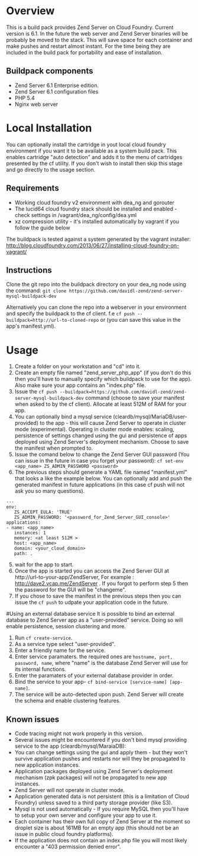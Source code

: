 # Overview

This is a build pack provides Zend Server on Cloud Foundry. Current version is 6.1. In the future the web server and Zend Server binaries will be probably be moved to the stack. This will save space for each container and make pushes and restart almost instant. For the time being they are included in the build pack for portability and ease of installation.

## Buildpack components

* Zend Server 6.1 Enterprise edition.
* Zend Server 6.1 configuration files
* PHP 5.4
* Nginx web server


# Local Installation
You can optionally install the cartridge in yout local cloud foundry environment if you want it to be available as a system build pack. This enables cartridge "auto detection" and adds it to the menu of cartridges presented by the cf utility. If you don't wish to install then skip this stage and go directly to the usage section.

## Requirements
* Working cloud foundry v2 environment with dea_ng and gorouter
* The lucid64 cloud foundry stack should be installed and enabled - check settings in /vagrant/dea_ng/config/dea.yml
* xz compression utility - it's installed automatically by vagrant if you follow the guide below

The buildpack is tested against a system generated by the vagrant installer: http://blog.cloudfoundry.com/2013/06/27/installing-cloud-foundry-on-vagrant/

## Instructions
Clone the git repo into the buildpack directory on your dea_ng node using the command:
`git clone https://github.com/davidl-zend/zend-server-mysql-buildpack-dev`

Alternatively you can clone the repo into a webserver in your environment and specify the buildpack to the cf client. 
f.e  `cf push --buildpack=http://url-to-cloned-repo` or   (you can save this value in the app's manifest.yml).

# Usage
1. Create a folder on your workstation and "cd" into it.
2. Create an empty file named "zend_server_php_app" (if you don't do this then you'll have to manually specify which buildpack to use for the app). Also make sure your app contains an "index.php" file.
3. Issue the `cf push --buildpack=https://github.com/davidl-zend/zend-server-mysql-buildpack-dev` command (choose to save your manifest when asked to by the cf client). Allocate at least 512M of RAM for your app. 
4. You can optionally bind a mysql service (cleardb/mysql/MariaDB/user-provided) to the app - this will cause Zend Server to operate in cluster mode (experimental). Operating in cluster mode enables: scaling, persistence of settings changed using the gui and persistence of apps deployed using Zend Server's deployment mechanism. Choose to save the manifest when prompted to.
8. Issue the comand below to change the Zend Server GUI password (You can issue in the future in case you forget your password):
`cf set-env <app_name> ZS_ADMIN_PASSWORD <password>`
4. The previous steps should generate a YAML file named "manifest.yml" that looks a like the example below. You can optionally add and push the generated manifest in future applications (in this case cf push will not ask you so many questions).

 ```
 ---
 env:
    ZS_ACCEPT_EULA: 'TRUE'
    ZS_ADMIN_PASSWORD: '<password_for_Zend_Server_GUI_console>'
 applications:
 - name: <app_name>
    instances: 1
    memory: <at least 512M >
    host: <app_name>
    domain: <your_cloud_domain>
    path: .
 ```

5. wait for the app to start.
5. Once the app is started you can access the Zend Server GUI at http://url-to-your-app/ZendServer, For example : http://dave2.vcap.me/ZendServer . If you forgot to perform step 5 then the password for the GUI will be "changeme".
7. If you chose to save the manifest in the previous steps then you can issue the `cf push` to udpate your application code in the future.

#Using an external database service
It is possible to bind an external database to Zend Server app as a "user-provided" service.
Doing so will enable persistence, session clustering and more.
1. Run `cf create-service`.
2. As a service type select "user-provided".
3. Enter a friendly name for the service.
4. Enter service paramaters. the required ones are `hostname, port, password, name`, where "name" is the database Zend Server will use for its internal functions.
5. Enter the paramaters of your external database provider in order.
6. Bind the service to your app- `cf bind-service [service-name] [app-name]`.
7. The service will be auto-detected upon push. Zend Server will create the schema and enable clustering features.


## Known issues
* Code tracing might not work properly in this version.
* Several issues might be encountered if you don't bind mysql providing service to the app (cleardb/mysql/MaraiaDB):
 * You can change settings using the gui and apply them - but they won't survive application pushes and restarts nor will they be propagated to new application instances.
 * Application packages deployed using Zend Server's deployment mechanism (zpk packages) will not be propagated to new app instances.
 * Zend Server will not operate in cluster mode.
* Application generated data is not persistent (this is a limitation of Cloud Foundry) unless saved to a third party storage provider (like S3). 
* Mysql is not used automatically - If you require MySQL then you'll have to setup your own server and configure your app to use it.
* Each container has their own full copy of Zend Server at the moment so droplet size is about 161MB for an empty app (this should not be an issue in public cloud foundry platforms).
* If the application does not contain an index.php file you will most likely encounter a "403 permission denied error".


